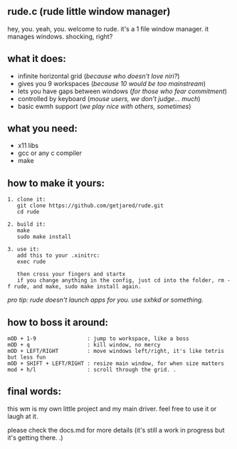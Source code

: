 rude.c (rude little window manager)
-----------------------------

hey, you. yeah, you. welcome to rude.
it's a 1 file window manager. it manages windows. shocking, right?

what it does:
-------------
- infinite horizontal grid (*because who doesn't love niri?*)
- gives you 9 workspaces (*because 10 would be too mainstream*)
- lets you have gaps between windows (*for those who fear commitment*)
- controlled by keyboard (*mouse users, we don't judge... much*)
- basic ewmh support (*we play nice with others, sometimes*)

what you need:
--------------
- x11 libs
- gcc or any c compiler
- make

how to make it yours:
---------------------
```
1. clone it:
   git clone https://github.com/getjared/rude.git
   cd rude

2. build it:
   make
   sudo make install

3. use it:
   add this to your .xinitrc:
   exec rude

   then cross your fingers and startx
   if you change anything in the config, just cd into the folder, rm -f rude, and make, sudo make install again.
```

*pro tip: rude doesn't launch apps for you. use sxhkd or something.*

how to boss it around:
----------------------
```
mOD + 1-9                : jump to workspace, like a boss
mOD + q                  : kill window, no mercy
mOD + LEFT/RIGHT         : move windows left/right, it's like tetris but less fun
mOD + SHIFT + LEFT/RIGHT : resize main window, for when size matters
mod + h/l                : scroll through the grid. .
```

final words:
------------
this wm is my own little project and my main driver. feel free to use it or laugh at it.

please check the docs.md for more details (it's still a work in progress but it's getting there. .)
